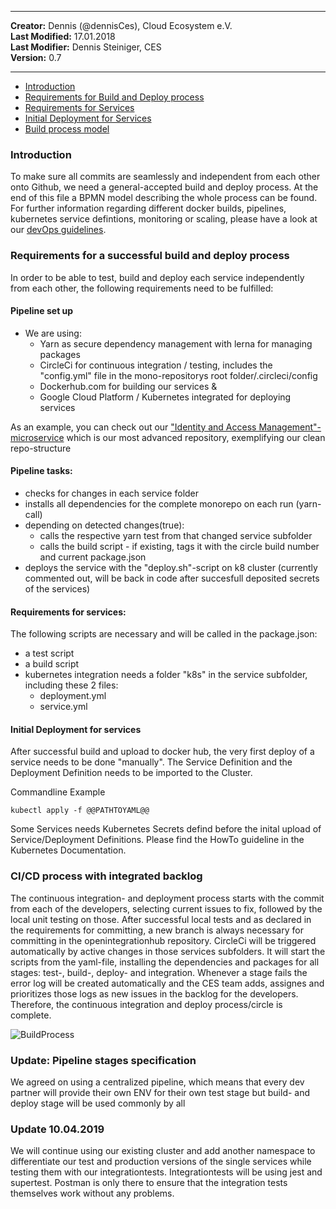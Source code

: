 
---

**Creator:** Dennis (@dennisCes), Cloud Ecosystem e.V. <br>
**Last Modified:** 17.01.2018 <br>
**Last Modifier:** Dennis Steiniger, CES <br>
**Version:** 0.7  <br>

---

- [Introduction](#introduction)
- [Requirements for Build and Deploy process](#requirements-for-a-successful-build-and-deploy-process)
- [Requirements for Services](#requirements-for-services)
- [Initial Deployment for Services](#initial-deployment-for-services)
- [Build process model](#cicd-process-with-integrated-backlog)



### Introduction

To make sure all commits are seamlessly and independent from each other onto Github, we need a general-accepted build and deploy process. At the end of this file a BPMN model describing the whole process can be found. <br>
For further information regarding different docker builds, pipelines, kubernetes service defintions, monitoring or scaling, please have a look at our [devOps guidelines](https://github.com/openintegrationhub/openintegrationhub/blob/DevOps-Guideline/Guidelines/serviceOperations.md).   


### Requirements for a successful build and deploy process

In order to be able to test, build and deploy each service independently from each other, the following requirements need to be fulfilled:

#### Pipeline set up
* We are using:
  - Yarn as secure dependency management with lerna for managing packages 
  - CircleCi for continuous integration / testing, includes the "config.yml" file in the mono-repositorys root folder/.circleci/config
  - Dockerhub.com for building our services &
  - Google Cloud Platform / Kubernetes integrated for deploying services

As an example, you can check out our ["Identity and Access Management"-microservice](https://github.com/openintegrationhub/openintegrationhub/tree/master/services/iam) which is our most advanced repository, exemplifying our clean repo-structure

#### Pipeline tasks:
* checks for changes in each service folder
* installs all dependencies for the complete monorepo on each run (yarn-call)
* depending on detected changes(true): 
  - calls the respective yarn test from that changed service subfolder
  - calls the build script - if existing, tags it with the circle build number and current package.json
* deploys the service with the "deploy.sh"-script on k8 cluster (currently commented out, will be back in code after succesfull deposited secrets of the services)


#### Requirements for services:  
The following scripts are necessary and will be called in the package.json:
* a test script 
* a build script 
* kubernetes integration needs a folder "k8s" in the service subfolder, including these 2 files:
  - deployment.yml
  - service.yml

#### Initial Deployment for services
After successful build and upload to docker hub, the very first deploy of a service needs to be done "manually".
The Service Definition and the Deployment Definition needs to be imported to the Cluster.

Commandline Example
```
kubectl apply -f @@PATHTOYAML@@
```

Some Services needs Kubernetes Secrets defind before the inital upload of Service/Deployment Definitions. Please find the HowTo guideline in the Kubernetes Documentation.

### CI/CD process with integrated backlog

The continuous integration- and deployment process starts with the commit from each of the developers, selecting current issues to fix, followed by the local unit testing on those. After successful local tests and as declared in the requirements for committing, a new branch is always necessary for committing in the openintegrationhub repository. 
CircleCi will be triggered automatically by active changes in those services subfolders. It will start the scripts from the yaml-file, installing the dependencies and packages for all stages: test-, build-, deploy- and integration. Whenever a stage fails the error log will be created automatically and the CES team adds, assignes and prioritizes those logs as new issues in the backlog for the developers. Therefore, the continuous integration and deploy process/circle is complete.


![BuildProcess](https://github.com/openintegrationhub/openintegrationhub/blob/master/Assets/BuildProcess.png)

### Update: Pipeline stages specification

We agreed on using a centralized pipeline, which means that every dev partner will provide their own ENV for their own test stage but build- and deploy stage will be used commonly by all

### Update 10.04.2019

We will continue using our existing cluster and add another namespace to differentiate our test and production versions of the single services while testing them with our integrationtests. Integrationtests will be using jest and supertest. Postman is only there to ensure that the integration tests themselves work without any problems.
